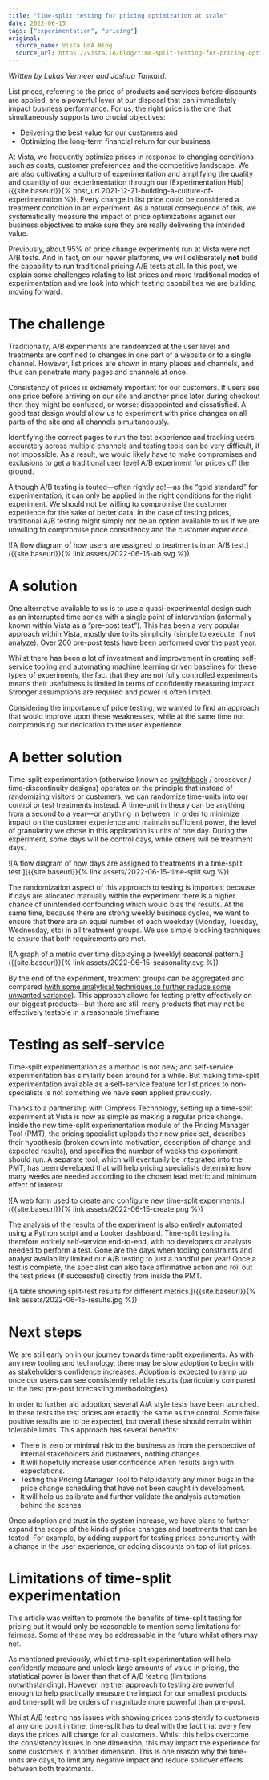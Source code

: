 ```yaml
---
title: "Time-split testing for pricing optimization at scale"
date: 2022-06-15
tags: ["experimentation", "pricing"]
original:
  source_name: Vista DnA Blog
  source_url: https://vista.io/blog/time-split-testing-for-pricing-optimization-at-scale
---
```


*Written by Lukas Vermeer and Joshua Tankard.*

List prices, referring to the price of products and services before discounts are applied, are a powerful lever at our disposal that can immediately impact business performance. For us, the right price is the one that simultaneously supports two crucial objectives:

- Delivering the best value for our customers and
- Optimizing the long-term financial return for our business

At Vista, we frequently optimize prices in response to changing conditions such as costs, customer preferences and the competitive landscape. We are also cultivating a culture of experimentation and amplifying the quality and quantity of our experimentation through our [Experimentation Hub]({{site.baseurl}}{% post_url 2021-12-21-building-a-culture-of-experimentation %}). Every change in list price could be considered a treatment condition in an experiment. As a natural consequence of this, we systematically measure the impact of price optimizations against our business objectives to make sure they are really delivering the intended value.

Previously, about 95% of price change experiments run at Vista were not A/B tests. And in fact, on our newer platforms, we will deliberately **not** build the capability to run traditional pricing A/B tests at all. In this post, we explain some challenges relating to list prices and more traditional modes of experimentation and we look into which testing capabilities we are building moving forward.

# The challenge

Traditionally, A/B experiments are randomized at the user level and treatments are confined to changes in one part of a website or to a single channel. However, list prices are shown in many places and channels, and thus can penetrate many pages and channels at once.

Consistency of prices is extremely important for our customers. If users see one price before arriving on our site and another price later during checkout then they might be confused, or worse: disappointed and dissatisfied. A good test design would allow us to experiment with price changes on all parts of the site and all channels simultaneously.

Identifying the correct pages to run the test experience and tracking users accurately across multiple channels and testing tools can be very difficult, if not impossible. As a result, we would likely have to make compromises and exclusions to get a traditional user level A/B experiment for prices off the ground.

Although A/B testing is touted—often rightly so!—as the “gold standard” for experimentation, it can only be applied in the right conditions for the right experiment. We should not be willing to compromise the customer experience for the sake of better data. In the case of testing prices, traditional A/B testing might simply not be an option available to us if we are unwilling to compromise price consistency and the customer experience.

![A flow diagram of how users are assigned to treatments in an A/B test.]({{site.baseurl}}{% link assets/2022-06-15-ab.svg %})

# A solution

One alternative available to us is to use a quasi-experimental design such as an interrupted time series with a single point of intervention (informally known within Vista as a “pre-post test”). This has been a very popular approach within Vista, mostly due to its simplicity (simple to execute, if not analyze). Over 200 pre-post tests have been performed over the past year.

Whilst there has been a lot of investment and improvement in creating self-service tooling and automating machine learning driven baselines for these types of experiments, the fact that they are not fully controlled experiments means their usefulness is limited in terms of confidently measuring impact. Stronger assumptions are required and power is often limited.

Considering the importance of price testing, we wanted to find an approach that would improve upon these weaknesses, while at the same time not compromising our dedication to the user experience.

# A better solution

Time-split experimentation (otherwise known as [switchback](https://doordash.engineering/2018/02/13/switchback-tests-and-randomized-experimentation-under-network-effects-at-doordash/) / crossover / time-discontinuity designs) operates on the principle that instead of randomizing visitors or customers, we can randomize time-units into our control or test treatments instead. A time-unit in theory can be anything from a second to a year—or anything in between. In order to minimize impact on the customer experience and maintain sufficient power, the level of granularity we chose in this application is units of one day. During the experiment, some days will be control days, while others will be treatment days.

![A flow diagram of how days are assigned to treatments in a time-split test.]({{site.baseurl}}{% link assets/2022-06-15-time-split.svg %})

The randomization aspect of this approach to testing is important because if days are allocated manually within the experiment there is a higher chance of unintended confounding which would bias the results. At the same time, because there are strong weekly business cycles, we want to ensure that there are an equal number of each weekday (Monday, Tuesday, Wednesday, etc) in all treatment groups. We use simple blocking techniques to ensure that both requirements are met.

![A graph of a metric over time displaying a (weekly) seasonal pattern.]({{site.baseurl}}{% link assets/2022-06-15-seasonality.svg %})

By the end of the experiment, treatment groups can be aggregated and compared ([with some analytical techniques to further reduce some unwanted variance](https://towardsdatascience.com/online-experiments-tricks-variance-reduction-291b6032dcd7)). This approach allows for testing pretty effectively on our biggest products—but there are still many products that may not be effectively testable in a reasonable timeframe
 
# Testing as self-service

Time-split experimentation as a method is not new; and self-service experimentation has similarly been around for a while. But making time-split experimentation available as a self-service feature for list prices to non-specialists is not something we have seen applied previously.

Thanks to a partnership with Cimpress Technology, setting up a time-split experiment at Vista is now as simple as making a regular price change. Inside the new time-split experimentation module of the Pricing Manager Tool (PMT), the pricing specialist uploads their new price set, describes their hypothesis (broken down into motivation, description of change and expected results), and specifies the number of weeks the experiment should run. A separate tool, which will eventually be integrated into the PMT, has been developed that will help pricing specialists determine how many weeks are needed according to the chosen lead metric and minimum effect of interest.

![A web form used to create and configure new time-split experiments.]({{site.baseurl}}{% link assets/2022-06-15-create.png %})

The analysis of the results of the experiment is also entirely automated using a Python script and a Looker dashboard. Time-split testing is therefore entirely self-service end-to-end, with no developers or analysts needed to perform a test. Gone are the days when tooling constraints and analyst availability limited our A/B testing to just a handful per year! Once a test is complete, the specialist can also take affirmative action and roll out the test prices (if successful) directly from inside the PMT.

![A table showing split-test results for different metrics.]({{site.baseurl}}{% link assets/2022-06-15-results.jpg %})

# Next steps

We are still early on in our journey towards time-split experiments. As with any new tooling and technology, there may be slow adoption to begin with as stakeholder’s confidence increases. Adoption is expected to ramp up once our users can see consistently reliable results (particularly compared to the best pre-post forecasting methodologies).

In order to further aid adoption, several A/A style tests have been launched. In these tests the test prices are exactly the same as the control. Some false positive results are to be expected, but overall these should remain within tolerable limits. This approach has several benefits:

- There is zero or minimal risk to the business as from the perspective of internal stakeholders and customers, nothing changes.
- It will hopefully increase user confidence when results align with expectations.
- Testing the Pricing Manager Tool to help identify any minor bugs in the price change scheduling that have not been caught in development.
- It will help us calibrate and further validate the analysis automation behind the scenes.

Once adoption and trust in the system increase, we have plans to further expand the scope of the kinds of price changes and treatments that can be tested. For example, by adding support for testing prices concurrently with a change in the user experience, or adding discounts on top of list prices.

# Limitations of time-split experimentation

This article was written to promote the benefits of time-split testing for pricing but it would only be reasonable to mention some limitations for fairness. Some of these may be addressable in the future whilst others may not.

As mentioned previously, whilst time-split experimentation will help confidently measure and unlock large amounts of value in pricing, the statistical power is lower than that of A/B testing (limitations notwithstanding). However, neither approach to testing are powerful enough to help practically measure the impact for our smallest products and time-split will be orders of magnitude more powerful than pre-post.

Whilst A/B testing has issues with showing prices consistently to customers at any one point in time, time-split has to deal with the fact that every few days the prices will change for all customers. Whilst this helps overcome the consistency issues in one dimension, this may impact the experience for some customers in another dimension. This is one reason why the time-units are days, to limit any negative impact and reduce spillover effects between both treatments.
